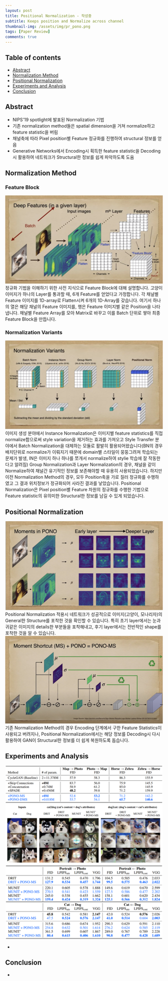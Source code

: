 ```yaml
---
layout: post
title: Positional Normalization - 작성중 
subtitle: Keeps position and Normalize across channel
thumbnail-img: /assets/img/pr_pono.png 
tags: [Paper Review]
comments: true
---
```


## Table of contents
- [Abstract](#abstract)
- [Normalization Method](#normalization-method)
- [Positional Normalization](#positional-normalization)
- [Experiments and Analysis](#experiments-and-analysis)
- [Conclusion](#conclusion)  


## Abstract
- NIPS'19 spotlight에 발표된 Normalization 기법
- 기존 normalization method들은 spatial dimension을 거쳐 normalize하고 feature statistic을 버림
- 채널축에 따라 Pixel position별 Feature 정규화를 진행하여 structural 정보를 얻음
- Generative Networks에서 Encoding시 획득한 feature statistic을 Decoding시 활용하여 네트워크가 Structural한 정보를 쉽게 파악하도록 도움


## Normalization Method
### Feature Block
<center>
<img src="/assets/img/pono-deepfeature.png" alt="Component model visualisation">
</center>  
정규화 기법을 이해하기 위한 사전 지식으로 Feature Block에 대해 설명합니다. 고양이 이미지가 하나의 Layer를 통과할 때, 6개 Feature를 얻었다고 가정합니다. 각 채널별 Feature 이미지를 1D-array로 Flatten시켜 6개의 1D-Array를 갖습니다. 여기서 하나의 열은 해당 채널의 Feature 이미지를, 행은 Feature 이미지별 같은 Position을 나타냅니다. 채널별 Feature Array를 모아 Matrix로 바꾸고 이를 Batch 단위로 쌓아 최종 Feature Block을 만듭니다. 

### Normalization Variants
<center>
<img src="/assets/img/pono-normalization_variants.png" alt="Component model visualisation">
</center>  
이미지 생성 분야에서 Instance Normalization은 이미지별 feature statistics를 직접 normalize함으로써 style variation을 제거하는 효과를 가져오고 Style Transfer 분야에서 Batch Normalization을 대체하는 모듈로 활발히 활용되어왔습니다(BN의 경우 배치단위로 normalize가 이뤄지기 때문에 domain별 스타일이 뭉뚱그려져 학습되는 문제가 발생, IN은 이미지 하나 하나를 쪼개서 normalize하여 stylie 학습에 잘 작동한다고 알려짐) Group Normalization과 Layer Normalization의 경우, 채널을 같이 Normalize하여 채널간 유기적인 정보를 보존해야할 때 유용히 사용되었습니다. 하지만 이전 Normalization Method의 경우, 모두 Position축을 가로 질러 정규화를 수행하였고 그 결과 위치정보가 정규화되어 사라진 결과를 낳았습니다. Positional Normalization은 Pixel position별 Feature 차원의 정규화를 수행한 기법으로 Feature statistic의 유의미한 Structural한 정보를 남길 수 있게 되었습니다.

## Positional Normalization
<center>
<img src="/assets/img/pono-moments.png" alt="Component model visualisation">
</center>  
Positional Normalization 적용시 네트워크가 성공적으로 이미지(고양이, 모나리자)의 General한 Structure를 포착한 것을 확인할 수 있습니다. 특히 초기 layer에서는 눈과 귀같은 이미지의 details한 부분들을 포착해내고, 후기 layer에서는 전반적인 shape를 포착한 것을 알 수 있습니다.


<center>
<img src="/assets/img/pono-pono_ms.png" alt="Component model visualisation">
</center>  
기존 Normalization Method의 경우 Encoding 단계에서 구한 Feature Statistics이 사용되고 버려지나, Positional Normalization에서는 해당 정보를 Decoding시 다시 활용하여 GAN이 Structural한 정보를 더 쉽게 복원하도록 돕습니다.

## Experiments and Analysis
<center>
<img src="/assets/img/pono-table1.PNG" alt="Component model visualisation">
</center>  

<center>
<img src="/assets/img/pono-table2.PNG" alt="Component model visualisation">
</center>  

<center>
<img src="/assets/img/pono-table3.PNG" alt="Component model visualisation">
</center>  

- 

## Conclusion
- 
